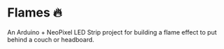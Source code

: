 # Flames 🔥

An Arduino + NeoPixel LED Strip project for building a flame effect to put behind a couch or headboard.
